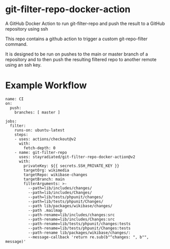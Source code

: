 # git-filter-repo-docker-action

A GitHub Docker Action to run git-filter-repo and push the result to a GitHub repository using ssh

This repo contains a github action to trigger a custom git-repo-filter command.

It is designed to be run on pushes to the main or master branch of a repository
and to then push the resulting filtered repo to another remote using an ssh key.

# Example Workflow

```
name: CI
on:
  push:
    branches: [ master ]

jobs:
  filter:
    runs-on: ubuntu-latest
    steps:
    - uses: actions/checkout@v2
      with:
        fetch-depth: 0
    - name: git-filter-repo
      uses: stayradiated/git-filter-repo-docker-action@v2
      with:
        privateKey: ${{ secrets.SSH_PRIVATE_KEY }}
        targetOrg: wikimedia
        targetRepo: wikibase-changes
        targetBranch: main
        filterArguments: >-
          --path=lib/includes/changes/
          --path=lib/includes/Changes/
          --path=lib/tests/phpunit/changes/
          --path=lib/tests/phpunit/Changes/
          --path lib/packages/wikibase/changes/
          --path .mailmap
          --path-rename=lib/includes/changes:src
          --path-rename=lib/includes/Changes:src
          --path-rename=lib/tests/phpunit/changes:tests
          --path-rename=lib/tests/phpunit/Changes:tests
          --path-rename lib/packages/wikibase/changes/:
          --message-callback 'return re.sub(b"^changes: ", b"", message)'
```
